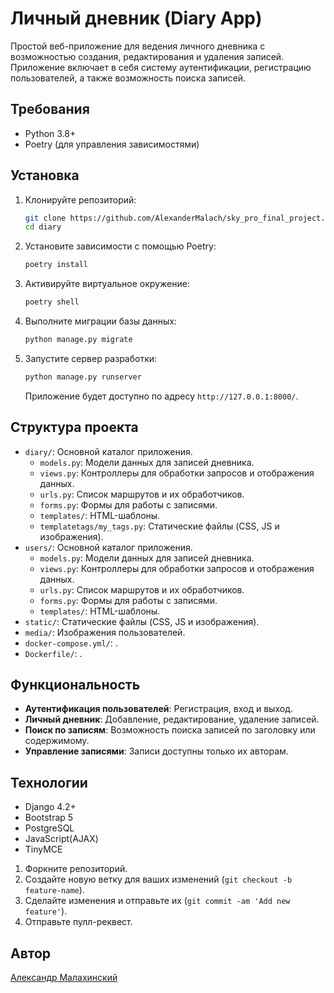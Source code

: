 
# Личный дневник (Diary App)

Простой веб-приложение для ведения личного дневника с возможностью создания, редактирования и удаления записей. Приложение включает в себя систему аутентификации, регистрацию пользователей, а также возможность поиска записей.

## Требования

- Python 3.8+
- Poetry (для управления зависимостями)

## Установка

1. Клонируйте репозиторий:

   ```bash
   git clone https://github.com/AlexanderMalach/sky_pro_final_project.git
   cd diary
   ```

2. Установите зависимости с помощью Poetry:

   ```bash
   poetry install
   ```

3. Активируйте виртуальное окружение:

   ```bash
   poetry shell
   ```

4. Выполните миграции базы данных:

   ```bash
   python manage.py migrate
   ```

5. Запустите сервер разработки:

   ```bash
   python manage.py runserver
   ```

   Приложение будет доступно по адресу `http://127.0.0.1:8000/`.

## Структура проекта

- `diary/`: Основной каталог приложения.
  - `models.py`: Модели данных для записей дневника.
  - `views.py`: Контроллеры для обработки запросов и отображения данных.
  - `urls.py`: Список маршрутов и их обработчиков.
  - `forms.py`: Формы для работы с записями.
  - `templates/`: HTML-шаблоны.
  - `templatetags/my_tags.py`: Статические файлы (CSS, JS и изображения).
- `users/`: Основной каталог приложения.
  - `models.py`: Модели данных для записей дневника.
  - `views.py`: Контроллеры для обработки запросов и отображения данных.
  - `urls.py`: Список маршрутов и их обработчиков.
  - `forms.py`: Формы для работы с записями.
  - `templates/`: HTML-шаблоны.
- `static/`: Статические файлы (CSS, JS и изображения).
- `media/`:  Изображения пользователей.
- `docker-compose.yml/`: .
- `Dockerfile/`: .

## Функциональность

- **Аутентификация пользователей**: Регистрация, вход и выход.
- **Личный дневник**: Добавление, редактирование, удаление записей.
- **Поиск по записям**: Возможность поиска записей по заголовку или содержимому.
- **Управление записями**: Записи доступны только их авторам.

## Технологии

- Django 4.2+
- Bootstrap 5
- PostgreSQL
- JavaScript(AJAX)
- TinyMCE


1. Форкните репозиторий.
2. Создайте новую ветку для ваших изменений (`git checkout -b feature-name`).
3. Сделайте изменения и отправьте их (`git commit -am 'Add new feature'`).
4. Отправьте пулл-реквест.

## Автор

[Aлександр Малахинский](https://github.com/AlexanderMalach)
